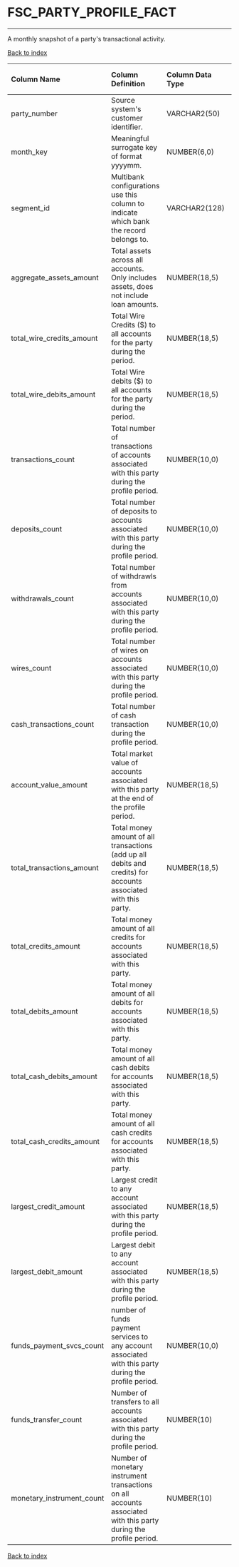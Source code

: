 # **FSC_PARTY_PROFILE_FACT**

---

A monthly snapshot of a party's transactional activity.

[Back to index](./index.md)

| Column Name               | Column Definition                                                                                                | Column Data Type   | Column Null Option   | PK   | FK   |
|:--------------------------|:-----------------------------------------------------------------------------------------------------------------|:-------------------|:---------------------|:-----|:-----|
| party_number              | Source system's customer identifier\.                                                                            | VARCHAR2(50)       | Not Null             | Yes  | No   |
| month_key                 | Meaningful surrogate key of format yyyymm.                                                                       | NUMBER(6,0)        | Not Null             | No   | Yes  |
| segment_id                | Multibank configurations use this column to indicate which bank the record belongs to.                           | VARCHAR2(128)      | Not Null             | No   | Yes  |
| aggregate_assets_amount   | Total assets across all accounts.  Only includes assets, does not include loan amounts.                          | NUMBER(18,5)       | Null                 | No   | No   |
| total_wire_credits_amount | Total Wire Credits ($) to all accounts for the party during the period.                                          | NUMBER(18,5)       | Null                 | No   | No   |
| total_wire_debits_amount  | Total Wire debits ($) to all accounts for the party during the period.                                           | NUMBER(18,5)       | Null                 | No   | No   |
| transactions_count        | Total number of transactions of accounts associated with this party during the profile period.                   | NUMBER(10,0)       | Null                 | No   | No   |
| deposits_count            | Total number of deposits to accounts associated with this party during the profile period.                       | NUMBER(10,0)       | Null                 | No   | No   |
| withdrawals_count         | Total number of withdrawls from accounts associated with this party during the profile period.                   | NUMBER(10,0)       | Null                 | No   | No   |
| wires_count               | Total number of wires on accounts associated with this party during the profile period.                          | NUMBER(10,0)       | Null                 | No   | No   |
| cash_transactions_count   | Total number of cash transaction during the profile period.                                                      | NUMBER(10,0)       | Null                 | No   | No   |
| account_value_amount      | Total market value of accounts associated with this party at the end of the profile period.                      | NUMBER(18,5)       | Null                 | No   | No   |
| total_transactions_amount | Total money amount of all transactions (add up all debits and credits) for accounts associated with this party.  | NUMBER(18,5)       | Null                 | No   | No   |
| total_credits_amount      | Total money amount of all credits for accounts associated with this party.                                       | NUMBER(18,5)       | Null                 | No   | No   |
| total_debits_amount       | Total money amount of all debits for accounts associated with this party.                                        | NUMBER(18,5)       | Null                 | No   | No   |
| total_cash_debits_amount  | Total money amount of all cash debits for accounts associated with this party.                                   | NUMBER(18,5)       | Null                 | No   | No   |
| total_cash_credits_amount | Total money amount of all cash credits for accounts associated with this party.                                  | NUMBER(18,5)       | Null                 | No   | No   |
| largest_credit_amount     | Largest credit to any account associated with this party during the profile period.                              | NUMBER(18,5)       | Null                 | No   | No   |
| largest_debit_amount      | Largest debit to any account associated with this party during the profile period.                               | NUMBER(18,5)       | Null                 | No   | No   |
| funds_payment_svcs_count  | number of funds payment services to any account associated with this party during the profile period.            | NUMBER(10,0)       | Null                 | No   | No   |
| funds_transfer_count      | Number of transfers to all accounts associated with this party during the profile period.                        | NUMBER(10)         | Null                 | No   | No   |
| monetary_instrument_count | Number of monetary instrument transactions on all accounts associated with this party during the profile period. | NUMBER(10)         | Null                 | No   | No   |

[Back to index](./index.md)